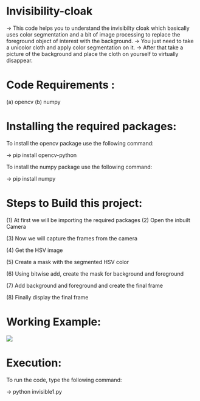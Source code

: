 # Invisibility-cloak
-> This code helps you to understand the invisibilty cloak which basically uses color segmentation 
   and a bit of image processing to replace the foreground object of interest with the background.
-> You just need to take a unicolor cloth and apply color segmentation on it. 
-> After that take a picture of the background and place the cloth on yourself to virtually disappear.

# Code Requirements :
(a) opencv
(b) numpy

# Installing the required packages:
To install the opencv package use the following command:

-> pip install opencv-python

To install the numpy package use the following command:

-> pip install numpy

# Steps to Build this project:
(1) At first we will be importing the required packages
(2) Open the inbuilt Camera

(3) Now we will capture the frames from the camera

(4) Get the HSV image

(5) Create a mask with the segmented HSV color

(6)  Using bitwise add, create the mask for background and foreground

(7) Add background and foreground and create the final frame 

(8) Finally display the final frame


# Working Example:
![](working_video.gif)


# Execution:
To run the code, type the following command:

-> python invisible1.py


